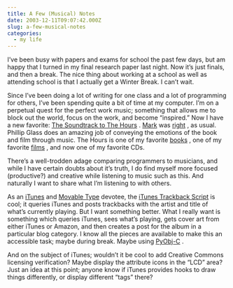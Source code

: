 ```yaml
---
title: A Few (Musical) Notes
date: 2003-12-11T09:07:42.000Z
slug: a-few-musical-notes
categories:
  - my life
---
```

I’ve been busy with papers and exams for school the past few days, but am happy that I turned in my final research paper last night. Now it’s just finals, and then a break. The nice thing about working at a school as well as attending school is that I actually get a Winter Break. I can’t wait.

Since I’ve been doing a lot of writing for one class and a lot of programming for others, I’ve been spending quite a bit of time at my computer. I’m on a perpetual quest for the perfect work music; something that allows me to block out the world, focus on the work, and become “inspired.” Now I have a new favorite: [The Soundtrack to The Hours][1] . [Mark][2]  was [right][3] , as usual. Phillip Glass does an amazing job of conveying the emotions of the book and film through music. The Hours is one of my favorite [books][4] , one of my favorite [films][5] , and now one of my favorite CDs.

There’s a well-trodden adage comparing programmers to musicians, and while I have certain doubts about it’s truth, I do find myself more focused (productive?) and creative while listening to music such as this. And naturally I want to share what I’m listening to with others.

As an [iTunes][6]  and [Movable Type][7]  devotee, the [iTunes Trackback Script][8]  is cool; it queries iTunes and posts trackbacks with the artist and title of what’s currently playing. But I want something better. What I really want is something which queries iTunes, sees what’s playing, gets cover art from either iTunes or Amazon, and then creates a post for the album in a particular blog category. I know all the pieces are available to make this an accessible task; maybe during break. Maybe using [PyObj-C][9] .

And on the subject of iTunes; wouldn’t it be cool to add Creative Commons licensing verification? Maybe display the attribute icons in the “<span class="caps">LCD</span>” area? Just an idea at this point; anyone know if iTunes provides hooks to draw things differently, or display different “tags” there?


 [1]: http://www.amazon.com/exec/obidos/ASIN/B00007BH3Y/qid=1071151246/sr=2-1/ref=sr_2_1/002-1895226-0536828
 [2]: http://www.markotic.net
 [3]: http://www.markotic.net/archives/000066.html
 [4]: http://www.amazon.com/exec/obidos/ASIN/0312305060/qid=1071151184/sr=2-3/ref=sr_2_3/002-1895226-0536828
 [5]: http://www.amazon.com/exec/obidos/tg/detail/-/B00005JKTI/qid=1071151214/sr=1-1/ref=sr_1_1/002-1895226-0536828?v=glance&s=dvd
 [6]: http://www.apple.com/itunes
 [7]: http://movabletype.org
 [8]: http://a.wholelottanothing.org/archives.blah/006627
 [9]: http://pyobjc.sf.net

